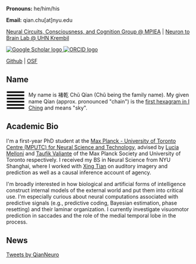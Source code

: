 **Pronouns:** he/him/his

**Email:** qian.chu[at]nyu.edu

<a href="https://www.aesthetics.mpg.de/en/research/research-group-neural-circuits-consciousness-and-cognition.html" target="_blank">Neural Circuits, Consciousness, and Cognition Group @ MPIEA</a> | <a href="http://www.neurontobrainlaboratory.ca/" target="_blank">Neuron to Brain Lab @ UHN Krembil</a>

<a href="https://github.com/qian-chu" target="_blank">
<img src="https://upload.wikimedia.org/wikipedia/commons/thumb/c/c7/Google_Scholar_logo.svg/2048px-Google_Scholar_logo.svg.png"
       alt="Google Scholar logo" />
</a>

<a href="https://orcid.org/0000-0003-2308-6102" target="_blank">
<img src="https://orcid.org/assets/vectors/orcid.logo.icon.svg"
       alt="ORCID logo" />
</a>


<a href="https://github.com/qian-chu" target="_blank">Github</a> | <a href="https://osf.io/kxda9" target="_blank">OSF</a>

## Name

<img src="figures/qian.jpg"
     alt="Qian hexagram"
     width="50" height="50"
     style="float: left; margin-right: 10px;" />

My name is 褚乾 Chǔ Qían (Chǔ being the family name). My given name Qían (approx. pronounced "chain") is the <a href="https://en.wikipedia.org/wiki/I_Ching#Hexagrams" target="_blank">first hexagram in I Ching</a> and means "sky".

## Academic Bio

I'm a first-year PhD student at the <a href="https://mpc.utoronto.ca/" target="_blank">Max Planck - University of Toronto Centre (MPUTC) for Neural Science and Technology</a>, advised by <a href="https://www.aesthetics.mpg.de/en/the-institute/people/lucia-melloni-en.html" target="_blank">Lucia Melloni</a> and <a href="https://surgery.utoronto.ca/faculty/taufik-valiante" target="_blank">Taufik Valiante</a> of the Max Planck Society and University of Toronto respectively. I received my BS in Neural Science from NYU Shanghai, where I worked with <a href="https://bcs.shanghai.nyu.edu/en/peoples/faculty-affiliates/xing-tian" target="_blank">Xing Tian</a> on auditory imagery and prediction as well as a causal inference account of agency.

I'm broadly interested in how biological and artificial forms of intelligence construct internal models of the external world and put them into critical use. I'm especially curious about neural computations associated with predictive signals (e.g., predictive coding, Bayesian estimation, phase resetting) and their laminar organization. I currently investigate visuomotor prediction in saccades and the role of the medial temporal lobe in the process.

## News

<a class="twitter-timeline" href="https://twitter.com/QianNeuro?ref_src=twsrc%5Etfw">Tweets by QianNeuro</a> <script async src="https://platform.twitter.com/widgets.js" charset="utf-8"></script>
